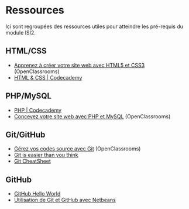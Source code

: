 # Ressources

Ici sont regroupées des ressources utiles pour atteindre les pré-requis du module ISI2.

## HTML/CSS

* [Apprenez à créer votre site web avec HTML5 et CSS3](http://openclassrooms.com/courses/apprenez-a-creer-votre-site-web-avec-html5-et-css3) (OpenClassrooms)
* [HTML & CSS | Codecademy](http://www.codecademy.com/fr/tracks/web)

## PHP/MySQL

* [PHP | Codecademy](http://www.codecademy.com/fr/tracks/php)
* [Concevez votre site web avec PHP et MySQL](http://openclassrooms.com/courses/concevez-votre-site-web-avec-php-et-mysql) (OpenClassrooms)

## Git/GitHub

* [Gérez vos codes source avec Git](http://openclassrooms.com/courses/gerez-vos-codes-source-avec-git) (OpenClassrooms)
* [Git is easier than you think](http://nfarina.com/post/9868516270/git-is-simpler)
* [Git CheatSheet](https://github.com/mikeizbicki/ucr-cs100/blob/2015winter/textbook/cheatsheets/git-cheatsheet.md)

## GitHub

* [GitHub Hello World](https://guides.github.com/activities/hello-world/)
* [Utilisation de Git et GitHub avec Netbeans](http://pub.bpesquet.fr/git_github.pdf)
